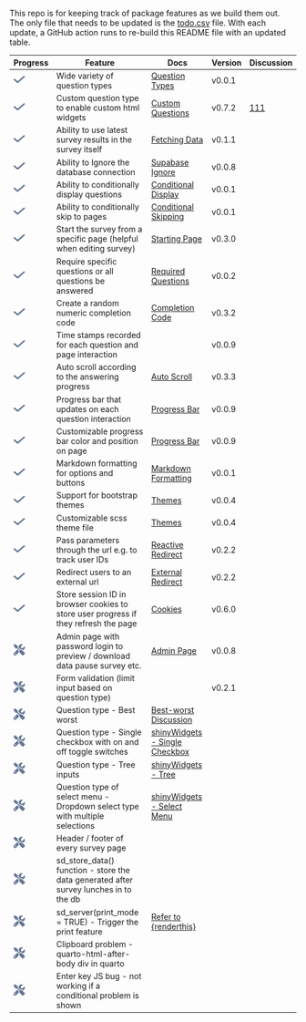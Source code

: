 
<!-- README.md is generated from README.Rmd. Please edit this file -->

This repo is for keeping track of package features as we build them out.
The only file that needs to be updated is the
[todo.csv](https://github.com/surveydown-dev/todo/blob/main/todo.csv)
file. With each update, a GitHub action runs to re-build this README
file with an updated table.

| Progress | Feature | Docs | Version | Discussion |
|----|----|----|----|----|
| <img src="https://raw.githubusercontent.com/surveydown-dev/todo/refs/heads/main/images/check.svg" alt="Check mark" width="20" height="20"> | Wide variety of question types | <a href="https://surveydown.org/question-types">Question Types</a> | v0.0.1 |  |
| <img src="https://raw.githubusercontent.com/surveydown-dev/todo/refs/heads/main/images/check.svg" alt="Check mark" width="20" height="20"> | Custom question type to enable custom html widgets | <a href="https://surveydown.org/custom-questions">Custom Questions</a> | v0.7.2 | <a href="https://github.com/orgs/surveydown-dev/discussions/111">111</a> |
| <img src="https://raw.githubusercontent.com/surveydown-dev/todo/refs/heads/main/images/check.svg" alt="Check mark" width="20" height="20"> | Ability to use latest survey results in the survey itself | <a href="https://surveydown.org/fetch-data#reactive-fetching">Fetching Data</a> | v0.1.1 |  |
| <img src="https://raw.githubusercontent.com/surveydown-dev/todo/refs/heads/main/images/check.svg" alt="Check mark" width="20" height="20"> | Ability to Ignore the database connection | <a href="https://surveydown.org/store-data#ignoring-the-supabase-connection">Supabase Ignore</a> | v0.0.8 |  |
| <img src="https://raw.githubusercontent.com/surveydown-dev/todo/refs/heads/main/images/check.svg" alt="Check mark" width="20" height="20"> | Ability to conditionally display questions | <a href="https://surveydown.org/conditional-control#conditional-display">Conditional Display</a> | v0.0.1 |  |
| <img src="https://raw.githubusercontent.com/surveydown-dev/todo/refs/heads/main/images/check.svg" alt="Check mark" width="20" height="20"> | Ability to conditionally skip to pages | <a href="https://surveydown.org/conditional-control#conditional-skipping">Conditional Skipping</a> | v0.0.1 |  |
| <img src="https://raw.githubusercontent.com/surveydown-dev/todo/refs/heads/main/images/check.svg" alt="Check mark" width="20" height="20"> | Start the survey from a specific page (helpful when editing survey) | <a href="https://surveydown.org/server-options#starting-page">Starting Page</a> | v0.3.0 |  |
| <img src="https://raw.githubusercontent.com/surveydown-dev/todo/refs/heads/main/images/check.svg" alt="Check mark" width="20" height="20"> | Require specific questions or all questions be answered | <a href="https://surveydown.org/server-options#required-questions">Required Questions</a> | v0.0.2 |  |
| <img src="https://raw.githubusercontent.com/surveydown-dev/todo/refs/heads/main/images/check.svg" alt="Check mark" width="20" height="20"> | Create a random numeric completion code | <a href="https://surveydown.org/reactivity#displaying-stored-values-e.g.-a-completion-code">Completion Code</a> | v0.3.2 |  |
| <img src="https://raw.githubusercontent.com/surveydown-dev/todo/refs/heads/main/images/check.svg" alt="Check mark" width="20" height="20"> | Time stamps recorded for each question and page interaction |  | v0.0.9 |  |
| <img src="https://raw.githubusercontent.com/surveydown-dev/todo/refs/heads/main/images/check.svg" alt="Check mark" width="20" height="20"> | Auto scroll according to the answering progress | <a href="https://surveydown.org/server-options#auto-scroll">Auto Scroll</a> | v0.3.3 |  |
| <img src="https://raw.githubusercontent.com/surveydown-dev/todo/refs/heads/main/images/check.svg" alt="Check mark" width="20" height="20"> | Progress bar that updates on each question interaction | <a href="https://surveydown.org/survey-components#progress-bar">Progress Bar</a> | v0.0.9 |  |
| <img src="https://raw.githubusercontent.com/surveydown-dev/todo/refs/heads/main/images/check.svg" alt="Check mark" width="20" height="20"> | Customizable progress bar color and position on page | <a href="https://surveydown.org/survey-components#progress-bar">Progress Bar</a> | v0.0.9 |  |
| <img src="https://raw.githubusercontent.com/surveydown-dev/todo/refs/heads/main/images/check.svg" alt="Check mark" width="20" height="20"> | Markdown formatting for options and buttons | <a href="https://surveydown.org/question-formatting#markdown-formatting">Markdown Formatting</a> | v0.0.1 |  |
| <img src="https://raw.githubusercontent.com/surveydown-dev/todo/refs/heads/main/images/check.svg" alt="Check mark" width="20" height="20"> | Support for bootstrap themes | <a href="https://surveydown.org/survey-components#changing-the-look-and-feel">Themes</a> | v0.0.4 |  |
| <img src="https://raw.githubusercontent.com/surveydown-dev/todo/refs/heads/main/images/check.svg" alt="Check mark" width="20" height="20"> | Customizable scss theme file | <a href="https://surveydown.org/survey-components#changing-the-look-and-feel">Themes</a> | v0.0.4 |  |
| <img src="https://raw.githubusercontent.com/surveydown-dev/todo/refs/heads/main/images/check.svg" alt="Check mark" width="20" height="20"> | Pass parameters through the url e.g. to track user IDs | <a href="https://surveydown.org/redirect#reactive-redirect">Reactive Redirect</a> | v0.2.2 |  |
| <img src="https://raw.githubusercontent.com/surveydown-dev/todo/refs/heads/main/images/check.svg" alt="Check mark" width="20" height="20"> | Redirect users to an external url | <a href="https://surveydown.org/redirect">External Redirect</a> | v0.2.2 |  |
| <img src="https://raw.githubusercontent.com/surveydown-dev/todo/refs/heads/main/images/check.svg" alt="Check mark" width="20" height="20"> | Store session ID in browser cookies to store user progress if they refresh the page | <a href="https://surveydown.org/server-options#cookie">Cookies</a> | v0.6.0 |  |
| <img src="https://raw.githubusercontent.com/surveydown-dev/todo/refs/heads/main/images/screwdriver-wrench.svg" alt="Screwdriver wrench" width="20" height="20"> | Admin page with password login to preview / download data pause survey etc. | <a href="https://surveydown.org/server-options#admin-page">Admin Page</a> | v0.0.8 |  |
| <img src="https://raw.githubusercontent.com/surveydown-dev/todo/refs/heads/main/images/screwdriver-wrench.svg" alt="Screwdriver wrench" width="20" height="20"> | Form validation (limit input based on question type) |  | v0.2.1 |  |
| <img src="https://raw.githubusercontent.com/surveydown-dev/todo/refs/heads/main/images/screwdriver-wrench.svg" alt="Screwdriver wrench" width="20" height="20"> | Question type - Best worst | <a href="https://github.com/orgs/surveydown-dev/discussions/127">Best-worst Discussion</a> |  |  |
| <img src="https://raw.githubusercontent.com/surveydown-dev/todo/refs/heads/main/images/screwdriver-wrench.svg" alt="Screwdriver wrench" width="20" height="20"> | Question type - Single checkbox with on and off toggle switches | <a href="https://github.com/dreamRs/shinyWidgets?tab=readme-ov-file#single-checkbox">shinyWidgets - Single Checkbox</a> |  |  |
| <img src="https://raw.githubusercontent.com/surveydown-dev/todo/refs/heads/main/images/screwdriver-wrench.svg" alt="Screwdriver wrench" width="20" height="20"> | Question type - Tree inputs | <a href="https://github.com/dreamRs/shinyWidgets?tab=readme-ov-file#tree">shinyWidgets - Tree</a> |  |  |
| <img src="https://raw.githubusercontent.com/surveydown-dev/todo/refs/heads/main/images/screwdriver-wrench.svg" alt="Screwdriver wrench" width="20" height="20"> | Question type of select menu - Dropdown select type with multiple selections | <a href="https://github.com/dreamRs/shinyWidgets?tab=readme-ov-file#select-menu">shinyWidgets - Select Menu</a> |  |  |
| <img src="https://raw.githubusercontent.com/surveydown-dev/todo/refs/heads/main/images/screwdriver-wrench.svg" alt="Screwdriver wrench" width="20" height="20"> | Header / footer of every survey page |  |  |  |
| <img src="https://raw.githubusercontent.com/surveydown-dev/todo/refs/heads/main/images/screwdriver-wrench.svg" alt="Screwdriver wrench" width="20" height="20"> | sd_store_data() function - store the data generated after survey lunches in to the db |  |  |  |
| <img src="https://raw.githubusercontent.com/surveydown-dev/todo/refs/heads/main/images/screwdriver-wrench.svg" alt="Screwdriver wrench" width="20" height="20"> | sd_server(print_mode = TRUE) - Trigger the print feature | <a href="https://github.com/jhelvy/renderthis/blob/main/R/pdf.R">Refer to {renderthis}</a> |  |  |
| <img src="https://raw.githubusercontent.com/surveydown-dev/todo/refs/heads/main/images/screwdriver-wrench.svg" alt="Screwdriver wrench" width="20" height="20"> | Clipboard problem - quarto-html-after-body div in quarto |  |  |  |
| <img src="https://raw.githubusercontent.com/surveydown-dev/todo/refs/heads/main/images/screwdriver-wrench.svg" alt="Screwdriver wrench" width="20" height="20"> | Enter key JS bug - not working if a conditional problem is shown |  |  |  |
